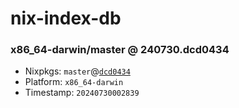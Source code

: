 # nix-index-db
### x86_64-darwin/master @ 240730.dcd0434
- Nixpkgs: `master`@[`dcd0434`](https://github.com/NixOS/nixpkgs/commit/dcd0434dc9efd8a12f3073d7c9879314f8586784)
- Platform: `x86_64-darwin`
- Timestamp: `20240730002839`
